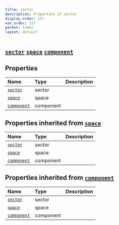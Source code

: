 ```yaml
---
title: sector
description: Properties of sector
display_order: 127
nav_order: 127
parent: Index
layout: default
---
```


##  [`sector`](./sector.html)  [`space`](./space.html)  [`component`](./component.html) 
## Properties
| Name | Type | Description |
|:-----|:-----|:------------|
| [`sector`](./sector.html) | sector |  |
| [`space`](./space.html) | space |  |
| [`component`](./component.html) | component |  |
## Properties inherited from [`space`](./space.html)
| Name | Type | Description |
|:-----|:-----|:------------|
| [`sector`](./sector.html) | sector |  |
| [`space`](./space.html) | space |  |
| [`component`](./component.html) | component |  |
## Properties inherited from [`component`](./component.html)
| Name | Type | Description |
|:-----|:-----|:------------|
| [`sector`](./sector.html) | sector |  |
| [`space`](./space.html) | space |  |
| [`component`](./component.html) | component |  |


